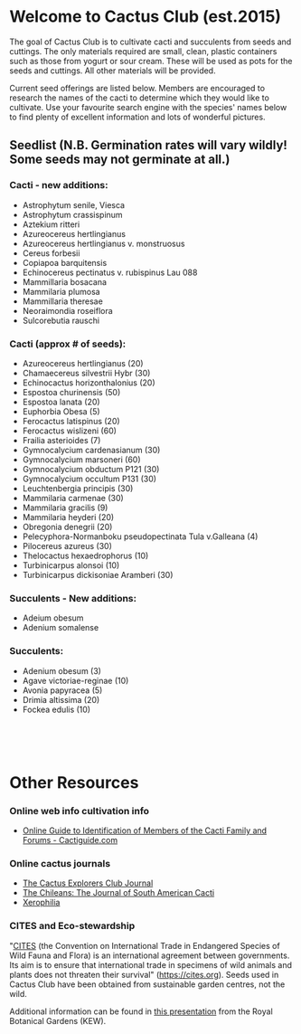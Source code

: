 # Welcome to Cactus Club (est.2015)

The goal of Cactus Club is to cultivate cacti and succulents from seeds and cuttings. The only materials required are small, clean, plastic containers such as those from yogurt or sour cream. These will be used as pots for the seeds and cuttings. All other materials will be provided.

Current seed offerings are listed below. Members are encouraged to research the names of the cacti to determine which they would like to cultivate. Use your favourite search engine with the species' names below to find plenty of excellent information and lots of wonderful pictures.

## Seedlist (N.B. Germination rates will vary wildly! Some seeds may not germinate at all.)

### Cacti - new additions:

- Astrophytum senile, Viesca
- Astrophytum crassispinum
- Aztekium ritteri
- Azureocereus hertlingianus
- Azureocereus hertlingianus v. monstruosus
- Cereus forbesii
- Copiapoa barquitensis
- Echinocereus pectinatus v. rubispinus Lau 088
- Mammillaria bosacana
- Mammilaria plumosa
- Mammillaria theresae
- Neoraimondia roseiflora
- Sulcorebutia rauschi

### Cacti (approx # of seeds):

- Azureocereus hertlingianus (20)
- Chamaecereus silvestrii Hybr (30)
- Echinocactus horizonthalonius (20)
- Espostoa churinensis (50)
- Espostoa lanata (20)
- Euphorbia Obesa (5)
- Ferocactus latispinus (20)
- Ferocactus wislizeni (60)
- Frailia asterioides (7)
- Gymnocalycium cardenasianum (30)
- Gymnocalycium marsoneri (60)
- Gymnocalycium obductum P121 (30)
- Gymnocalycium occultum P131 (30)
- Leuchtenbergia principis (30)
- Mammilaria carmenae (30)
- Mammilaria gracilis (9)
- Mammilaria heyderi (20)
- Obregonia denegrii (20)
- Pelecyphora-Normanboku pseudopectinata Tula v.Galleana (4)
- Pilocereus azureus (30)
- Thelocactus hexaedrophorus (10)
- Turbinicarpus alonsoi (10)
- Turbinicarpus dickisoniae Aramberi (30)

### Succulents - New additions:

- Adeium obesum
- Adenium somalense

### Succulents:
- Adenium obesum (3)
- Agave victoriae-reginae (10)
- Avonia papyracea (5)
- Drimia altissima (20)
- Fockea edulis (10)


<BR>
<BR>
<BR>


# Other Resources

### Online web info cultivation info

- [Online Guide to Identification of Members of the Cacti Family and Forums - Cactiguide.com](http://cactiguide.com/)

### Online cactus journals

- [The Cactus Explorers Club Journal](http://www.cactusexplorers.org.uk/journal1.htm)
- [ The Chileans: The Journal of South American Cacti](http://www.cactusexplorers.org.uk/Chileans_home.htm)
- [Xerophilia](http://xerophilia.ro/)

### CITES and Eco-stewardship

"[CITES](https://cites.org) (the Convention on International Trade in Endangered Species of Wild Fauna and Flora) is an international agreement between governments. Its aim is to ensure that international trade in specimens of wild animals and plants does not threaten their survival" (https://cites.org). Seeds used in Cactus Club have been obtained from sustainable garden centres, not the wild.

Additional information can be found in [this presentation](http://assets.kew.org/files/CITES%20%26%20Cacti%202012.pdf) from the Royal Botanical Gardens (KEW).

